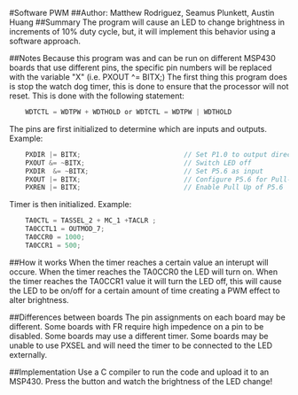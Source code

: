 #Software PWM
##Author: Matthew Rodriguez, Seamus Plunkett, Austin Huang
##Summary 
The program will cause an LED to change brightness in increments of 10% duty cycle, but, it will implement this behavior using a software approach.

##Notes
Because this program was and can be run on different MSP430 boards that use different pins, the specific pin numbers will be replaced with the variable "X" (i.e. PXOUT ^= BITX;)
The first thing this program does is stop the watch dog timer, this is done to ensure that the processor will not reset. This is done with the following statement:
```c
	WDTCTL = WDTPW + WDTHOLD or WDTCTL = WDTPW | WDTHOLD
```
The pins are first initialized to determine which are inputs and outputs. 
Example:
```c
	PXDIR |= BITX;                          // Set P1.0 to output direction
    PXOUT &= ~BITX;                         // Switch LED off
    PXDIR  &= ~BITX;                        // Set P5.6 as input
    PXOUT |= BITX;                          // Configure P5.6 for Pull-Up
    PXREN |= BITX;                          // Enable Pull Up of P5.6
```
Timer is then initialized.
Example:
```c
	TA0CTL = TASSEL_2 + MC_1 +TACLR ;
    TA0CCTL1 = OUTMOD_7;
    TA0CCR0 = 1000;
    TA0CCR1 = 500;
```
##How it works
When the timer reaches a certain value an interupt will occure. When the timer reaches the TA0CCR0 the LED will turn on.
When the timer reaches the TA0CCR1 value it will turn the LED off, this will cause the LED to be on/off for a certain
amount of time creating a PWM effect to alter brightness.

##Differences between boards
The pin assignments on each board may be different.
Some boards with FR require high impedence on a pin to be disabled.
Some boards may use a different timer.
Some boards may be unable to use PXSEL and will need the timer to be connected to the LED externally.

##Implementation
Use a C compiler to run the code and upload it to an MSP430. Press the button and watch the brightness of the LED change!